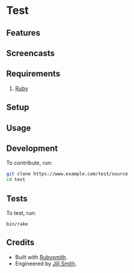 # Test

<!-- Tocer[start]: Auto-generated, don't remove. -->
<!-- Tocer[finish]: Auto-generated, don't remove. -->

## Features

## Screencasts

## Requirements

1. [Ruby](https://www.ruby-lang.org)

## Setup

## Usage

## Development

To contribute, run:

``` bash
git clone https://www.example.com/test/source
cd test
```

## Tests

To test, run:

    bin/rake

## Credits

- Built with [Rubysmith](https://alchemists.io/projects/rubysmith).
- Engineered by [Jill Smith](https://www.jillsmith.com).
